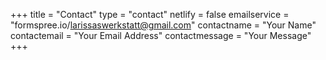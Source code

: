 +++
title = "Contact"
type = "contact"
netlify = false
emailservice = "formspree.io/larissaswerkstatt@gmail.com"
contactname = "Your Name"
contactemail = "Your Email Address"
contactmessage = "Your Message"
+++
